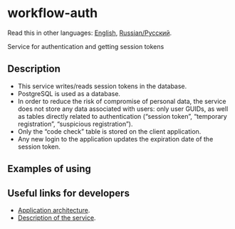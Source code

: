 # workflow-auth

Read this in other languages: [English](README.md), [Russian/Русский](README.ru.md).

Service for authentication and getting session tokens 

## Description

- This service writes/reads session tokens in the database.
- PostgreSQL is used as a database.
- In order to reduce the risk of compromise of personal data, the service does not store any data associated with users: only user GUIDs, as well as tables directly related to authentication (“session token”, “temporary registration”, “suspicious registration”).
- Only the “code check” table is stored on the client application.
- Any new login to the application updates the expiration date of the session token.

## Examples of using

## Useful links for developers

- [Application architecture](docs/architecture.md).
- [Description of the service](docs/description.md).
